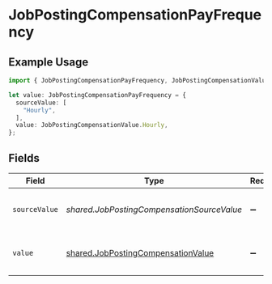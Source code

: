 # JobPostingCompensationPayFrequency

## Example Usage

```typescript
import { JobPostingCompensationPayFrequency, JobPostingCompensationValue } from "@stackone/stackone-client-ts/sdk/models/shared";

let value: JobPostingCompensationPayFrequency = {
  sourceValue: [
    "Hourly",
  ],
  value: JobPostingCompensationValue.Hourly,
};
```

## Fields

| Field                                                                                           | Type                                                                                            | Required                                                                                        | Description                                                                                     | Example                                                                                         |
| ----------------------------------------------------------------------------------------------- | ----------------------------------------------------------------------------------------------- | ----------------------------------------------------------------------------------------------- | ----------------------------------------------------------------------------------------------- | ----------------------------------------------------------------------------------------------- |
| `sourceValue`                                                                                   | *shared.JobPostingCompensationSourceValue*                                                      | :heavy_minus_sign:                                                                              | The source value of the pay frequency.                                                          | Hourly                                                                                          |
| `value`                                                                                         | [shared.JobPostingCompensationValue](../../../sdk/models/shared/jobpostingcompensationvalue.md) | :heavy_minus_sign:                                                                              | The pay frequency of the job postings.                                                          | hourly                                                                                          |